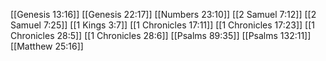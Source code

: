 [[Genesis 13:16]]
[[Genesis 22:17]]
[[Numbers 23:10]]
[[2 Samuel 7:12]]
[[2 Samuel 7:25]]
[[1 Kings 3:7]]
[[1 Chronicles 17:11]]
[[1 Chronicles 17:23]]
[[1 Chronicles 28:5]]
[[1 Chronicles 28:6]]
[[Psalms 89:35]]
[[Psalms 132:11]]
[[Matthew 25:16]]
